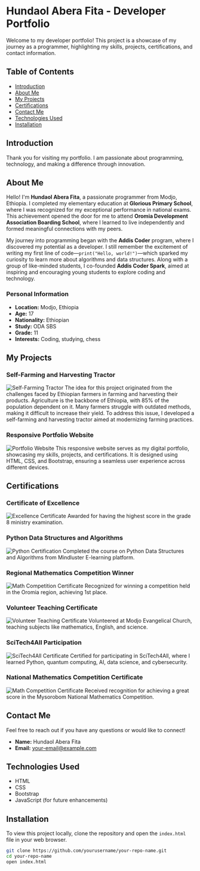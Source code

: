 # Hundaol Abera Fita - Developer Portfolio

Welcome to my developer portfolio! This project is a showcase of my journey as a programmer, highlighting my skills, projects, certifications, and contact information.

## Table of Contents
- [Introduction](#introduction)
- [About Me](#about-me)
- [My Projects](#my-projects)
- [Certifications](#certifications)
- [Contact Me](#contact-me)
- [Technologies Used](#technologies-used)
- [Installation](#installation)

## Introduction

Thank you for visiting my portfolio. I am passionate about programming, technology, and making a difference through innovation.

## About Me

Hello! I'm **Hundaol Abera Fita**, a passionate programmer from Modjo, Ethiopia. I completed my elementary education at **Glorious Primary School**, where I was recognized for my exceptional performance in national exams. This achievement opened the door for me to attend **Oromia Development Association Boarding School**, where I learned to live independently and formed meaningful connections with my peers.

My journey into programming began with the **Addis Coder** program, where I discovered my potential as a developer. I still remember the excitement of writing my first line of code—`print("Hello, world!")`—which sparked my curiosity to learn more about algorithms and data structures. Along with a group of like-minded students, I co-founded **Addis Coder Spark**, aimed at inspiring and encouraging young students to explore coding and technology.

### Personal Information
- **Location:** Modjo, Ethiopia
- **Age:** 17
- **Nationality:** Ethiopian
- **Study:** ODA SBS
- **Grade:** 11
- **Interests:** Coding, studying, chess

## My Projects

### Self-Farming and Harvesting Tractor
![Self-Farming Tractor](images/pexels-pixabay-257699.jpg)
The idea for this project originated from the challenges faced by Ethiopian farmers in farming and harvesting their products. Agriculture is the backbone of Ethiopia, with 85% of the population dependent on it. Many farmers struggle with outdated methods, making it difficult to increase their yield. To address this issue, I developed a self-farming and harvesting tractor aimed at modernizing farming practices.

### Responsive Portfolio Website
![Portfolio Website](images/pexels-negativespace-169573.jpg)
This responsive website serves as my digital portfolio, showcasing my skills, projects, and certifications. It is designed using HTML, CSS, and Bootstrap, ensuring a seamless user experience across different devices.

## Certifications

### Certificate of Excellence
![Excellence Certificate](images/wald.jpg)
Awarded for having the highest score in the grade 8 ministry examination.

### Python Data Structures and Algorithms
![Python Certification](images/py.jpg)
Completed the course on Python Data Structures and Algorithms from Mindluster E-learning platform.

### Regional Mathematics Competition Winner
![Math Competition Certificate](images/comp.jpg)
Recognized for winning a competition held in the Oromia region, achieving 1st place.

### Volunteer Teaching Certificate
![Volunteer Teaching Certificate](images/teach.jpg)
Volunteered at Modjo Evangelical Church, teaching subjects like mathematics, English, and science.

### SciTech4All Participation
![SciTech4All Certificate](images/si.jpg)
Certified for participating in SciTech4All, where I learned Python, quantum computing, AI, data science, and cybersecurity.

### National Mathematics Competition Certificate
![Math Competition Certificate](images/maths.jpg)
Received recognition for achieving a great score in the Mysorobom National Mathematics Competition.

## Contact Me

Feel free to reach out if you have any questions or would like to connect!

- **Name:** Hundaol Abera Fita
- **Email:** [your-email@example.com](mailto:your-email@example.com)

## Technologies Used

- HTML
- CSS
- Bootstrap
- JavaScript (for future enhancements)

## Installation

To view this project locally, clone the repository and open the `index.html` file in your web browser.

```bash
git clone https://github.com/yourusername/your-repo-name.git
cd your-repo-name
open index.html
